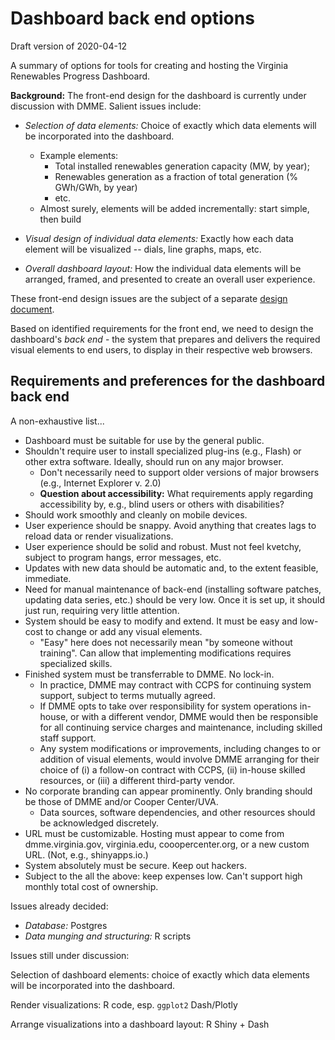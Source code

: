 # Dashboard back end options

Draft version of 2020-04-12

A summary of options for tools for creating and hosting the Virginia Renewables Progress Dashboard.

**Background:** The front-end design for the dashboard is currently under discussion with DMME. Salient issues include:

 * *Selection of data elements:* Choice of exactly which data elements will be incorporated into the dashboard.
    - Example elements: 
      - Total installed renewables generation capacity (MW, by year); 
      - Renewables generation as a fraction of total generation (% GWh/GWh, by year)
      - etc.
    - Almost surely, elements will be added incrementally: start simple, then build

 * *Visual design of individual data elements:* Exactly how each data element will be visualized -- dials, line graphs, maps, etc.
 * *Overall dashboard layout:* How the individual data elements will be arranged, framed, and presented to create an overall user experience.

These front-end design issues are the subject of a separate [design document](https://3.basecamp.com/4370323/buckets/15566178/google_documents/2472959220).
 
Based on identified requirements for the front end, we need to design the dashboard's *back end* - the system that prepares and
delivers the required visual elements to end users, to display in their respective web browsers. 

## Requirements and preferences for the dashboard back end

A non-exhaustive list...

 * Dashboard must be suitable for use by the general public. 
 * Shouldn't require user to install specialized plug-ins (e.g., Flash) or other extra software. Ideally, should run on any major browser.
   - Don't necessarily need to support older versions of major browsers (e.g., Internet Explorer v. 2.0)
   - **Question about accessibility:** What requirements apply regarding accessibility by, e.g., blind users or others with disabilities?
 * Should work smoothly and cleanly on mobile devices.
 * User experience should be snappy. Avoid anything that creates lags to reload data or render visualizations.
 * User experience should be solid and robust.  Must not feel kvetchy, subject to program hangs, error messages, etc.
 * Updates with new data should be automatic and, to the extent feasible, immediate.
 * Need for manual maintenance of back-end (installing software patches, updating data series, etc.) should be very low. Once it is set up, it should just run, requiring very little attention.
 * System should be easy to modify and extend. It must be easy and low-cost to change or add any visual elements. 
   - "Easy" here does not necessarily mean "by someone without training". Can allow that implementing modifications requires specialized skills.
 * Finished system must be transferrable to DMME. No lock-in.
   - In practice, DMME may contract with CCPS for continuing system support, subject to terms mutually agreed.
   - If DMME opts to take over responsibility for system operations in-house, or with a different vendor, DMME would then be responsible for all continuing service charges and maintenance, including skilled staff support.
   - Any system modifications or improvements, including changes to or addition of visual elements, would involve DMME arranging for their choice of
      (i) a follow-on contract with CCPS, (ii) in-house skilled resources, or (iii) a different third-party vendor.
 * No corporate branding can appear prominently. Only branding should be those of DMME and/or Cooper Center/UVA.
   - Data sources, software dependencies, and other resources should be acknowledged discretely.
 * URL must be customizable. Hosting must appear to come from dmme.virginia.gov, virginia.edu, cooopercenter.org, or a new custom URL. (Not, e.g., shinyapps.io.)
 * System absolutely must be secure. Keep out hackers.
 * Subject to the all the above: keep expenses low. Can't support high monthly total cost of ownership.



Issues already decided:

 * *Database:* Postgres
 * *Data munging and structuring:* R scripts

Issues still under discussion:



Selection of dashboard elements: choice of exactly which data elements will be incorporated into the dashboard.

    


Render visualizations:
R code, esp. `ggplot2`
Dash/Plotly

Arrange visualizations into a dashboard layout:
R Shiny + 
Dash


